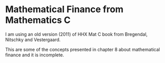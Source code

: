 # Mathematical Finance from Mathematics C
I am using an old version (2011) of HHX Mat C book from Bregendal, Nitschky and Vestergaard.

This are some of the concepts presented in chapter 8 about mathematical finance and it is incomplete.
